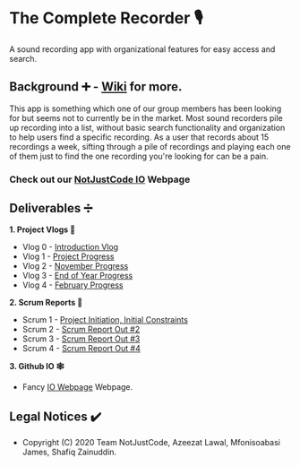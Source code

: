 # The Complete Recorder :studio_microphone:
A sound recording app with organizational features for easy access and search.

## Background :heavy_plus_sign: - [Wiki](https://github.com/NotJustCode3/The_Complete_Recorder/wiki) for more.
This app is something which one of our group members has been looking for but seems not to currently be in the market. Most sound recorders 
pile up recording into a list, without basic search functionality and organization to help users find a specific recording. As a user that records 
about 15 recordings a week, sifting through a pile of recordings and playing each one of them just to find the one recording you're looking for can be a pain.

### Check out our [NotJustCode IO](https://zainshafiq.github.io/NotJustCode/) Webpage

## Deliverables :heavy_division_sign:

**1. Project Vlogs :movie_camera:**
  - Vlog 0 - [Introduction Vlog](https://github.com/NotJustCode3/The_Complete_Recorder/tree/main/Vlogs/Vlog_%230)
  - Vlog 1 - [Project Progress](https://github.com/NotJustCode3/The_Complete_Recorder/tree/main/Vlogs/Vlog_%231)
  - Vlog 2 - [November Progress](https://github.com/NotJustCode3/The_Complete_Recorder/tree/main/Vlogs/Vlog_%232)
  - Vlog 3 - [End of Year Progress](https://github.com/NotJustCode3/The_Complete_Recorder/blob/main/Vlogs/Vlog_%233)
  - Vlog 4 - [February Progress](https://github.com/NotJustCode3/The_Complete_Recorder/tree/master/Vlogs/Vlog_%234)

**2. Scrum Reports :scroll:**
  - Scrum 1 - [Project Initiation, Initial Constraints](https://github.com/NotJustCode3/The_Complete_Recorder/blob/main/Scrums/Scrum%20Report%20Out%20%231.pdf)
  - Scrum 2 - [Scrum Report Out #2](https://github.com/NotJustCode3/The_Complete_Recorder/blob/main/Scrums/Scrum%20Report%20Out%20%232.pdf)
  - Scrum 3 - [Scrum Report Out #3](https://github.com/NotJustCode3/The_Complete_Recorder/blob/main/Scrums/Scrum%20Report%20Out%20%233.pdf)
  - Scrum 4 - [Scrum Report Out #4](https://github.com/NotJustCode3/The_Complete_Recorder/blob/main/Scrums/Scrum%20Report%20Out%20%234.pdf)
  
**3. Github IO :spider_web:**
  - Fancy [IO Webpage](https://zainshafiq.github.io/NotJustCode/) Webpage.
  
## Legal Notices :heavy_check_mark:
  - Copyright (C) 2020 Team NotJustCode, Azeezat Lawal, Mfonisoabasi James, Shafiq Zainuddin.
